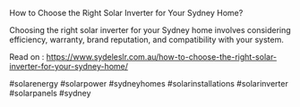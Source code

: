 How to Choose the Right Solar Inverter for Your Sydney Home?

Choosing the right solar inverter for your Sydney home involves considering efficiency, warranty, brand reputation, and compatibility with your system.

Read on : https://www.sydeleslr.com.au/how-to-choose-the-right-solar-inverter-for-your-sydney-home/

#solarenergy #solarpower #sydneyhomes #solarinstallations #solarinverter #solarpanels #sydney
